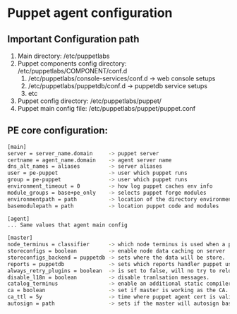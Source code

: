 # Puppet agent configuration

## Important Configuration path
1. Main directory: /etc/puppetlabs
1. Puppet components config directory: /etc/puppetlabs/COMPONENT/conf.d
   1. /etc/puppetlabs/console-services/conf.d   -> web console setups
   1. /etc/puppetlabs/puppetdb/conf.d           -> puppetdb service setups
   1. etc 
1. Puppet config directory: /etc/puppetlabs/puppet/
1. Puppet main config file: /etc/puppetlabs/puppet/puppet.conf

## PE core configuration:
```bash
[main]
server = server_name.domain     -> puppet server   
certname = agent_name.domain    -> agent server name
dns_alt_names = aliases         -> server aliases
user = pe-puppet                -> user which puppet runs
group = pe-puppet               -> user which puppet runs
environment_timeout = 0         -> how log puppet caches env info
module_groups = base+pe_only    -> selects puppet forge modules
environmentpath = path          -> location of the directory environment
basemodulepath = path           -> location puppet code and modules

[agent]
... Same values that agent main config

[master]
node_terminus = classifier      -> which node terminus is used when a puppet run.
storeconfigs = boolean          -> enable node data caching on server
storeconfigs_backend = puppetdb -> sets where the data will be store.
reports = puppetdb              -> sets which reports handler puppet uses.
always_retry_plugins = boolean  -> is set to false, will no try to reload resources types o features that failed.
disable_l18n = boolean          -> disable tranlsation messages.
catalog_terminus                -> enable an additional static compiler
ca = boolean                    -> set if master is working as the CA.
ca_ttl = 5y                     -> time where puppet agent cert is valid
autosign = path                 -> sets if the master will autosign based on rules (*.domain.com)
```